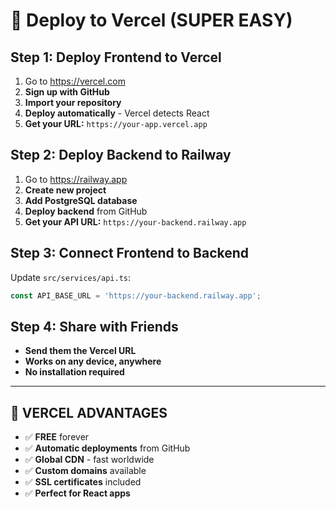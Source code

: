 # 🚀 Deploy to Vercel (SUPER EASY)

## Step 1: Deploy Frontend to Vercel
1. Go to https://vercel.com
2. **Sign up with GitHub**
3. **Import your repository**
4. **Deploy automatically** - Vercel detects React
5. **Get your URL:** `https://your-app.vercel.app`

## Step 2: Deploy Backend to Railway
1. Go to https://railway.app
2. **Create new project**
3. **Add PostgreSQL database**
4. **Deploy backend** from GitHub
5. **Get your API URL:** `https://your-backend.railway.app`

## Step 3: Connect Frontend to Backend
Update `src/services/api.ts`:
```typescript
const API_BASE_URL = 'https://your-backend.railway.app';
```

## Step 4: Share with Friends
- **Send them the Vercel URL**
- **Works on any device, anywhere**
- **No installation required**

---

## 🎯 **VERCEL ADVANTAGES**
- ✅ **FREE** forever
- ✅ **Automatic deployments** from GitHub
- ✅ **Global CDN** - fast worldwide
- ✅ **Custom domains** available
- ✅ **SSL certificates** included
- ✅ **Perfect for React apps**
